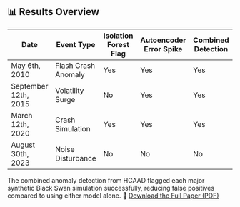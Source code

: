 ## 📊 Results Overview

| Date              | Event Type              | Isolation Forest Flag | Autoencoder Error Spike | Combined Detection |
|-------------------|--------------------------|------------------------|--------------------------|--------------------|
| May 6th, 2010     | Flash Crash Anomaly     | Yes                   | Yes                      | Yes                |
| September 12th, 2015 | Volatility Surge     | No                    | Yes                      | Yes                |
| March 12th, 2020  | Crash Simulation         | Yes                   | Yes                      | Yes                |
| August 30th, 2023 | Noise Disturbance        | No                    | No                       | No                 |

The combined anomaly detection from HCAAD flagged each major synthetic Black Swan simulation successfully, reducing false positives compared to using either model alone.
📄 [Download the Full Paper (PDF)](./Black%20Swan%20Events.pdf)
